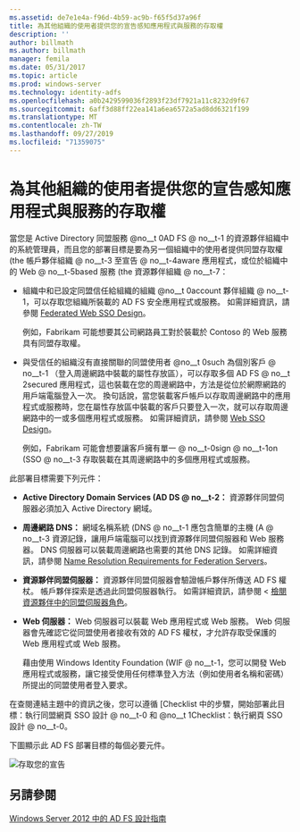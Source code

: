 ```yaml
---
ms.assetid: de7e1e4a-f96d-4b59-ac9b-f65f5d37a96f
title: 為其他組織的使用者提供您的宣告感知應用程式與服務的存取權
description: ''
author: billmath
ms.author: billmath
manager: femila
ms.date: 05/31/2017
ms.topic: article
ms.prod: windows-server
ms.technology: identity-adfs
ms.openlocfilehash: a0b2429599036f2893f23df7921a11c8232d9f67
ms.sourcegitcommit: 6aff3d88ff22ea141a6ea6572a5ad8dd6321f199
ms.translationtype: MT
ms.contentlocale: zh-TW
ms.lasthandoff: 09/27/2019
ms.locfileid: "71359075"
---
```

# <a name="provide-users-in-another-organization-access-to-your-claims-aware-applications-and-services"></a>為其他組織的使用者提供您的宣告感知應用程式與服務的存取權


當您是 Active Directory 同盟服務 @no__t 0AD FS @ no__t-1 的資源夥伴組織中的系統管理員，而且您的部署目標是要為另一個組織中的使用者提供同盟存取權 \(the 帳戶夥伴組織 @ no__t-3 至宣告 @ no__t-4aware 應用程式，或位於組織中的 Web @ no__t-5based 服務 \(the 資源夥伴組織 @ no__t-7：  
  
-   組織中和已設定同盟信任給組織的組織 @no__t 0account 夥伴組織 @ no__t-1，可以存取您組織所裝載的 AD FS 安全應用程式或服務。 如需詳細資訊，請參閱 [Federated Web SSO Design](Federated-Web-SSO-Design.md)。  
  
    例如，Fabrikam 可能想要其公司網路員工對於裝載於 Contoso 的 Web 服務具有同盟存取權。  
  
-   與受信任的組織沒有直接關聯的同盟使用者 @no__t 0such 為個別客戶 @ no__t-1 （登入周邊網路中裝載的屬性存放區），可以存取多個 AD FS @ no__t 2secured 應用程式，這也裝載在您的周邊網路中，方法是從位於網際網路的用戶端電腦登入一次。 換句話說，當您裝載客戶帳戶以存取周邊網路中的應用程式或服務時，您在屬性存放區中裝載的客戶只要登入一次，就可以存取周邊網路中的一或多個應用程式或服務。 如需詳細資訊，請參閱 [Web SSO Design](Web-SSO-Design.md)。  
  
    例如，Fabrikam 可能會想要讓客戶擁有單一 @ no__t-0sign @ no__t-1on \(SSO @ no__t-3 存取裝載在其周邊網路中的多個應用程式或服務。  
  
此部署目標需要下列元件：  
  
-   **Active Directory Domain Services \(AD DS @ no__t-2：** 資源夥伴同盟伺服器必須加入 Active Directory 網域。  
  
-   **周邊網路 DNS：** 網域名稱系統 \(DNS @ no__t-1 應包含簡單的主機 \(A @ no__t-3 資源記錄，讓用戶端電腦可以找到資源夥伴同盟伺服器和 Web 服務器。 DNS 伺服器可以裝載周邊網路也需要的其他 DNS 記錄。 如需詳細資訊，請參閱 [Name Resolution Requirements for Federation Servers](Name-Resolution-Requirements-for-Federation-Servers.md)。  
  
-   **資源夥伴同盟伺服器：** 資源夥伴同盟伺服器會驗證帳戶夥伴所傳送 AD FS 權杖。 帳戶夥伴探索是透過此同盟伺服器執行。 如需詳細資訊，請參閱 <<c0> [ 檢閱資源夥伴中的同盟伺服器角色](Review-the-Role-of-the-Federation-Server-in-the-Resource-Partner.md)。  
  
-   **Web 伺服器：** Web 伺服器可以裝載 Web 應用程式或 Web 服務。 Web 伺服器會先確認它從同盟使用者接收有效的 AD FS 權杖，才允許存取受保護的 Web 應用程式或 Web 服務。  
  
    藉由使用 Windows Identity Foundation \(WIF @ no__t-1，您可以開發 Web 應用程式或服務，讓它接受使用任何標準登入方法（例如使用者名稱和密碼）所提出的同盟使用者登入要求。  
  
在查閱連結主題中的資訊之後，您可以遵循 [Checklist 中的步驟，開始部署此目標：執行同盟網頁 SSO 設計 @ no__t-0 和 @no__t 1Checklist：執行網頁 SSO 設計 @ no__t-0。  
  
下圖顯示此 AD FS 部署目標的每個必要元件。  
  
![存取您的宣告](media/75358b16-2a6f-4e16-9cc4-b0e614480305.gif)  
  
## <a name="see-also"></a>另請參閱
[Windows Server 2012 中的 AD FS 設計指南](AD-FS-Design-Guide-in-Windows-Server-2012.md)

